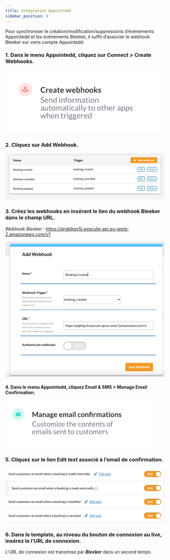```yaml
---
title: Intégration Appointedd
sidebar_position: 8
---
```


Pour synchroniser le création/modification/suppressions d’évènements Appointedd et les événements Bleeker,  il suffit d’associer le webhook Bleeker sur votre compte Appointedd.

### 1. Dans le menu Appointedd, cliquez sur Connect > Create Webhooks.

![Première image](./imgappointedd/first.png)

### 2. Cliquez sur Add Webhook.

![Deuxième image](./imgappointedd/second.png)

### 3. Créez les  webhooks en insérant le lien du webhook Bleeker dans le champ URL.

*Webhook Bleeker* : https://qrgklkgv5i.execute-api.eu-west-2.amazonaws.com/v1

![Troisième image](./imgappointedd/third.png)

#### 4. Dans le menu Appointedd, cliquez Email & SMS > Manage Email Confirmation.

![Quatrième image](./imgappointedd/fourth.png)

### 5. Cliquez sur le lien Edit text associé à l’email de confirmation.

![Cinquième image](./imgappointedd/fifth.png)

### 6. Dans le template, au niveau du bouton de connexion au live, insérez le l’URL de connexion.

L'URL de connexion est transmise par ***Bleeker*** dans un second temps.